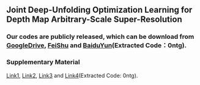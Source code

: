 ## Joint Deep-Unfolding Optimization Learning for Depth Map Arbitrary-Scale Super-Resolution
### Our codes are publicly released, which can be download from [GoogleDrive](https://drive.google.com/file/d/19TJJFNThO7cznTk8stcV7AhTT4k0loTX/view?usp=sharing), [FeiShu](https://wa01gy6lnb.feishu.cn/file/LH45bMEVqoCm9rx7b41cnyRJn4I?from=from_copylink) and [BaiduYun](https://pan.baidu.com/s/1U_uqMGIpCDFKWO1Mi05yiQ?pwd=0ntg)(Extracted Code：0ntg).
### Supplementary Material 
[Link1](https://github.com/mdcnn/DASU-Net/blob/main/Supplementary%20Materia/Supplementary%20Materia.pdf), [Link2](https://drive.google.com/file/d/1rxa6_FPHd0BRTnLQuWRnIPKCzrWq6cj0/view?usp=sharing), [Link3](https://wa01gy6lnb.feishu.cn/file/OU8jbkIG6o5lzVxeQvxcEw1Enhe?from=from_copylink) and [Link4](https://pan.baidu.com/s/1z9pIJg7u8_swlycaj8s2dw?pwd=s80n)(Extracted Code: 0ntg).
